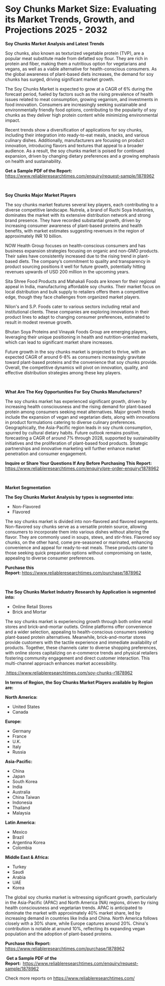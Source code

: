 <p><h1>Soy Chunks Market Size: Evaluating its Market Trends, Growth, and Projections 2025 - 2032</h1></p><p><strong>Soy Chunks Market Analysis and Latest Trends</strong></p>
<p><p>Soy chunks, also known as texturized vegetable protein (TVP), are a popular meat substitute made from defatted soy flour. They are rich in protein and fiber, making them a nutritious option for vegetarians and vegans, as well as a viable alternative for health-conscious consumers. As the global awareness of plant-based diets increases, the demand for soy chunks has surged, driving significant market growth.</p><p>The Soy Chunks Market is expected to grow at a CAGR of 6% during the forecast period, fueled by factors such as the rising prevalence of health issues related to meat consumption, growing veganism, and investments in food innovation. Consumers are increasingly seeking sustainable and environmentally friendly food options, contributing to the popularity of soy chunks as they deliver high protein content while minimizing environmental impact.</p><p>Recent trends show a diversification of applications for soy chunks, including their integration into ready-to-eat meals, snacks, and various culinary dishes. Additionally, manufacturers are focusing on product innovation, introducing flavors and textures that appeal to a broader audience. As a result, the soy chunks market is poised for continued expansion, driven by changing dietary preferences and a growing emphasis on health and sustainability.</p></p>
<p><strong>Get a Sample PDF of the Report:&nbsp;</strong> <a href="https://www.reliableresearchtimes.com/enquiry/request-sample/1878962?utm_campaign=2183&utm_medium=2&utm_source=Github&utm_content=ia&utm_term=14022025&utm_id=soy-chunks">https://www.reliableresearchtimes.com/enquiry/request-sample/1878962</a></p>
<p>&nbsp;</p>
<p><strong>Soy Chunks Major Market Players</strong></p>
<p><p>The soy chunks market features several key players, each contributing to a diverse competitive landscape. Nutrela, a brand of Ruchi Soya Industries, dominates the market with its extensive distribution network and strong brand presence. They have recorded substantial growth, driven by increasing consumer awareness of plant-based proteins and health benefits, with market estimates suggesting revenues in the region of approximately INR 10 billion.</p><p>NOW Health Group focuses on health-conscious consumers and has business expansion strategies focusing on organic and non-GMO products. Their sales have consistently increased due to the rising trend in plant-based diets. The company’s commitment to quality and transparency in product sourcing positions it well for future growth, potentially hitting revenues upwards of USD 200 million in the upcoming years.</p><p>Sita Shree Food Products and Mahakali Foods are known for their regional appeal in India, manufacturing affordable soy chunks. Their market focus on local distribution and bulk supply to retailers offers them a competitive edge, though they face challenges from organized market players.</p><p>Nilon's and S.P. Foods cater to various sectors including retail and institutional clients. These companies are exploring innovations in their product lines to adapt to changing consumer preferences, estimated to result in modest revenue growth.</p><p>Bhutan Soya Proteins and Vinayak Foods Group are emerging players, leveraging their unique positioning in health and nutrition-oriented markets, which can lead to significant market share increases.</p><p>Future growth in the soy chunks market is projected to thrive, with an expected CAGR of around 6-8% as consumers increasingly gravitate toward plant-based proteins and the convenience that soy chunks provide. Overall, the competitive dynamics will pivot on innovation, quality, and effective distribution strategies among these key players.</p></p>
<p>&nbsp;</p>
<p><strong>What Are The Key Opportunities For Soy Chunks Manufacturers?</strong></p>
<p><p>The soy chunks market has experienced significant growth, driven by increasing health consciousness and the rising demand for plant-based protein among consumers seeking meat alternatives. Major growth trends include the expansion of vegan and vegetarian diets, along with innovations in product formulations catering to diverse culinary preferences. Geographically, the Asia-Pacific region leads in soy chunk consumption, spurred by cultural dietary habits. Future outlook remains positive, forecasting a CAGR of around 7% through 2028, supported by sustainability initiatives and the proliferation of plant-based food products. Strategic partnerships and innovative marketing will further enhance market penetration and consumer engagement.</p></p>
<p><strong>Inquire or Share Your Questions If Any Before Purchasing This Report:</strong> <a href="https://www.reliableresearchtimes.com/enquiry/pre-order-enquiry/1878962?utm_campaign=2183&utm_medium=2&utm_source=Github&utm_content=ia&utm_term=14022025&utm_id=soy-chunks">https://www.reliableresearchtimes.com/enquiry/pre-order-enquiry/1878962</a></p>
<p>&nbsp;</p>
<p><strong>Market Segmentation</strong></p>
<p><strong>The Soy Chunks Market Analysis by types is segmented into:</strong></p>
<p><ul><li>Non-Flavored</li><li>Flavored</li></ul></p>
<p><p>The soy chunks market is divided into non-flavored and flavored segments. Non-flavored soy chunks serve as a versatile protein source, allowing consumers to incorporate them into various dishes without altering the flavor. They are commonly used in soups, stews, and stir-fries. Flavored soy chunks, on the other hand, come pre-seasoned or marinated, enhancing convenience and appeal for ready-to-eat meals. These products cater to those seeking quick preparation options without compromising on taste, appealing to diverse consumer preferences.</p></p>
<p><strong>Purchase this Report:&nbsp;</strong><a href="https://www.reliableresearchtimes.com/purchase/1878962?utm_campaign=2183&utm_medium=2&utm_source=Github&utm_content=ia&utm_term=14022025&utm_id=soy-chunks">https://www.reliableresearchtimes.com/purchase/1878962</a></p>
<p>&nbsp;</p>
<p><strong>The Soy Chunks Market Industry Research by Application is segmented into:</strong></p>
<p><ul><li>Online Retail Stores</li><li>Brick and Mortar</li></ul></p>
<p><p>The soy chunks market is experiencing growth through both online retail stores and brick-and-mortar outlets. Online platforms offer convenience and a wider selection, appealing to health-conscious consumers seeking plant-based protein alternatives. Meanwhile, brick-and-mortar stores provide customers with the tactile experience and immediate availability of products. Together, these channels cater to diverse shopping preferences, with online stores capitalizing on e-commerce trends and physical retailers fostering community engagement and direct customer interaction. This multi-channel approach enhances market accessibility.</p></p>
<p><a href="https://www.reliableresearchtimes.com/soy-chunks-r1878962?utm_campaign=2183&utm_medium=2&utm_source=Github&utm_content=ia&utm_term=14022025&utm_id=soy-chunks">&nbsp;https://www.reliableresearchtimes.com/soy-chunks-r1878962</a></p>
<p><strong>In terms of Region, the Soy Chunks Market Players available by Region are:</strong></p>
<p>
    <p> <strong> North America: </strong>
        <ul>
            <li>United States</li>
            <li>Canada</li>
        </ul>
        </p> 
    <p> <strong> Europe: </strong>
        <ul>
            <li>Germany</li>
            <li>France</li>
            <li>U.K.</li>
            <li>Italy</li>
            <li>Russia</li>
        </ul>
        </p> 
    <p> <strong> Asia-Pacific: </strong>
        <ul>
            <li>China</li>
            <li>Japan</li>
            <li>South Korea</li>
            <li>India</li>
            <li>Australia</li>
            <li>China Taiwan</li>
            <li>Indonesia</li>
            <li>Thailand</li>
            <li>Malaysia</li>
        </ul>
        </p> 
    <p> <strong> Latin America: </strong>
        <ul>
            <li>Mexico</li>
            <li>Brazil</li>
            <li>Argentina Korea</li>
            <li>Colombia</li>
        </ul>
        </p> 
    <p> <strong> Middle East & Africa: </strong>
        <ul>
            <li>Turkey</li>
            <li>Saudi</li>
            <li>Arabia</li>
            <li>UAE</li>
            <li>Korea</li>
        </ul>
    </p>
    </p>
<p><p>The global soy chunks market is witnessing significant growth, particularly in the Asia-Pacific (APAC) and North America (NA) regions, driven by rising health consciousness and vegetarian trends. APAC is anticipated to dominate the market with approximately 40% market share, led by increasing demand in countries like India and China. North America follows closely with a 30% share, while Europe captures around 20%. China's contribution is notable at around 10%, reflecting its expanding vegan population and the adoption of plant-based proteins.</p></p>
<p><strong>Purchase this Report: </strong><a href="https://www.reliableresearchtimes.com/purchase/1878962?utm_campaign=2183&utm_medium=2&utm_source=Github&utm_content=ia&utm_term=14022025&utm_id=soy-chunks">https://www.reliableresearchtimes.com/purchase/1878962</a></p>
<p>&nbsp;<strong>Get a Sample PDF of the Report:&nbsp;&nbsp;</strong><a href="https://www.reliableresearchtimes.com/enquiry/request-sample/1878962?utm_campaign=2183&utm_medium=2&utm_source=Github&utm_content=ia&utm_term=14022025&utm_id=soy-chunks">https://www.reliableresearchtimes.com/enquiry/request-sample/1878962</a></p>
<p><strong></strong></p>
<p>Check more reports on <a href="https://www.reliableresearchtimes.com/?utm_campaign=2183&utm_medium=2&utm_source=Github&utm_content=ia&utm_term=14022025&utm_id=soy-chunks">https://www.reliableresearchtimes.com/</a></p>